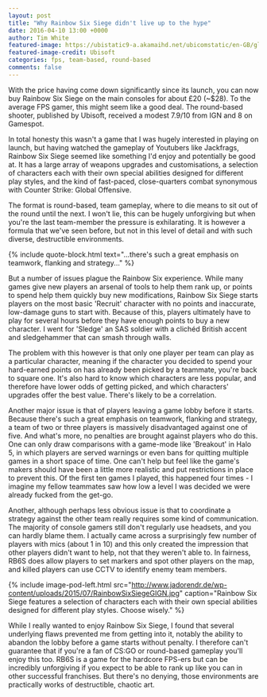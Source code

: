 ```yaml
---
layout: post
title: "Why Rainbow Six Siege didn't live up to the hype"
date: 2016-04-10 13:00 +0000
author: Tim White
featured-image: https://ubistatic9-a.akamaihd.net/ubicomstatic/en-GB/global/media/R6S__S08_Sledge_197409.jpg
featured-image-credit: Ubisoft
categories: fps, team-based, round-based
comments: false
---
```


With the price having come down significantly since its launch, you can now buy Rainbow Six Siege on the main consoles for about £20 (~$28). To the average FPS gamer, this might seem like a good deal. The round-based shooter, published by Ubisoft, received a modest 7.9/10 from IGN and 8 on Gamespot.

In total honesty this wasn't a game that I was hugely interested in playing on launch, but having watched the gameplay of Youtubers like Jackfrags, Rainbow Six Siege seemed like something I'd enjoy and potentially be good at. It has a large array of weapons upgrades and customisations, a selection of characters each with their own special abilities designed for different play styles, and the kind of fast-paced, close-quarters combat synonymous with Counter Strike: Global Offensive.

The format is round-based, team gameplay, where to die means to sit out of the round until the next. I won't lie, this can be hugely unforgiving but when you're the last team-member the pressure is exhilarating. It is however a formula that we've seen before, but not in this level of detail and with such diverse, destructible environments.

{% include quote-block.html text="...there's such a great emphasis on teamwork, flanking and strategy..." %}

But a number of issues plague the Rainbow Six experience. While many games give new players an arsenal of tools to help them rank up, or points to spend help them quickly buy new modifications, Rainbow Six Siege starts players on the most basic 'Recruit' character with no points and inaccurate, low-damage guns to start with. Because of this, players ultimately have to play for several hours before they have enough points to buy a new character. I went for 'Sledge' an SAS soldier with a clichéd British accent and sledgehammer that can smash through walls.

The problem with this however is that only one player per team can play as a particular character, meaning if the character you decided to spend your hard-earned points on has already been picked by a teammate, you're back to square one. It's also hard to know which characters are less popular, and therefore have lower odds of getting picked, and which characters' upgrades offer the best value. There's likely to be a correlation.

Another major issue is that of players leaving a game lobby before it starts. Because there's such a great emphasis on teamwork, flanking and strategy, a team of two or three players is massively disadvantaged against one of five. And what's more, no penalties are brought against players who do this. One can only draw comparisons with a game-mode like 'Breakout' in Halo 5, in which players are served warnings or even bans for quitting multiple games in a short space of time. One can't help but feel like the game's makers should have been a little more realistic and put restrictions in place to prevent this. Of the first ten games I played, this happened four times - I imagine my fellow teammates saw how low a level I was decided we were already fucked from the get-go.

Another, although perhaps less obvious issue is that to coordinate a strategy against the other team really requires some kind of communication. The majority of console gamers still don't regularly use headsets, and you can hardly blame them. I actually came across a surprisingly few number of players with mics (about 1 in 10) and this only created the impression that other players didn't want to help, not that they weren't able to. In fairness, RB6S does allow players to set markers and spot other players on the map, and killed players can use CCTV to identify enemy team members.

{% include image-pod-left.html src="http://www.jadorendr.de/wp-content/uploads/2015/07/RainbowSixSiegeGIGN.jpg" caption="Rainbow Six Siege features a selection of characters each with their own special abilities designed for different play styles. Choose wisely." %}

While I really wanted to enjoy Rainbow Six Siege, I found that several underlying flaws prevented me from getting into it, notably the ability to abandon the lobby before a game starts without penalty. I therefore can't guarantee that if you're a fan of CS:GO or round-based gameplay you'll enjoy this too. RB6S is a game for the hardcore FPS-ers but can be incredibly unforgiving if you expect to be able to rank up like you can in other successful franchises. But there's no denying, those environments are practically works of destructible, chaotic art.
